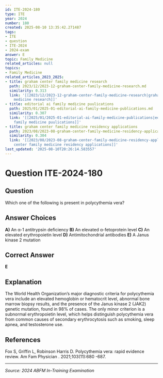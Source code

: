 ```yaml
---
id: ITE-2024-180
type: ITE
year: 2024
number: 180
created: 2025-08-10 13:35:42.271487
tags:
- ITE
- question
- ITE-2024
- 2024-exam
answer: E
topic: Family Medicine
related_articles: null
topics:
- Family Medicine
related_articles_2023_2025:
- title: graham center family medicine research
  path: 2023/12/2023-12-graham-center-family-medicine-research.md
  similarity: 0.313
  link: '[[2023/12/2023-12-graham-center-family-medicine-research|graham center family
    medicine research]]'
- title: editorial ai family medicine puulications
  path: 2025/01/2025-01-editorial-ai-family-medicine-publications.md
  similarity: 0.307
  link: '[[2025/01/2025-01-editorial-ai-family-medicine-publications|editorial ai
    family medicine puulications]]'
- title: graham center family medicine residency applications
  path: 2023/08/2023-08-graham-center-family-medicine-residency-applications.md
  similarity: 0.304
  link: '[[2023/08/2023-08-graham-center-family-medicine-residency-applications|graham
    center family medicine residency applications]]'
last_updated: '2025-08-10T20:26:14.583557'
---
```


# Question ITE-2024-180

## Question
Which one of the following is present in polycythemia vera?

## Answer Choices
**A)** An α-1 antitrypsin deficiency
**B)** An elevated α-fetoprotein level
**C)** An elevated erythropoietin level
**D)** Antimitochondrial antibodies
**E)** A Janus kinase 2 mutation

## Correct Answer
**E**

## Explanation
The World Health Organization’s major diagnostic criteria for polycythemia vera include an elevated hemoglobin or hematocrit level, abnormal bone marrow biopsy results, and the presence of the Janus kinase 2 (JAK2) genetic mutation, found in 98% of cases. The only minor criterion is a subnormal erythropoietin level, which helps distinguish polycythemia vera from common causes of secondary erythrocytosis such as smoking, sleep apnea, and testosterone use.

## References
Fox S, Griffin L, Robinson Harris D. Polycythemia vera: rapid evidence review. Am Fam Physician . 2021;103(11):680 -687.

---
*Source: 2024 ABFM In-Training Examination*
